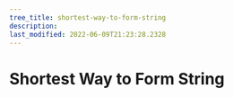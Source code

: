 ```yaml
---
tree_title: shortest-way-to-form-string
description: 
last_modified: 2022-06-09T21:23:28.2328
---
```


# Shortest Way to Form String
